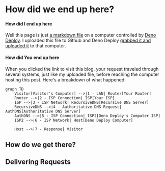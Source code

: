 # How did we end up here?

#### How did I end up here
Well this page is just [a markdown file](/blog/Build_Your_Own_Website#dynamic-routing) on a computer controlled by [Deno Deploy](https://deno.com/deploy). I uploaded this file to Github and Deno Deploy [grabbed it and uploaded it](https://github.com/ali-layken/BurstUI/actions) to that computer.

#### How did You end up here
When you clicked the link to visit this blog, your request traveled through several systems, just like my uploaded file, before reaching the computer hosting this post. Here's a breakdown of what happened:

```mermaid
graph TD
    Visitor[Visitor's Computer] -->|1 - LAN| Router[Your Router]
    Router -->|2 - ISP Connection| ISP[Your ISP]
    ISP -->|3 - ISP Network| RecursiveDNS[Recursive DNS Server]
    RecursiveDNS -->|4 - Authoritative DNS Request| AuthDNS[Authoritative DNS Server]
    AuthDNS -->|5 - ISP Connection| ISP2[Deno Deploy's Computer ISP]
    ISP2 -->|6 - ISP Network| Host[Deno Deploy Computer]

    Host -->|7 - Response| Visitor
```

## How do we get there?

## Delivering Requests
